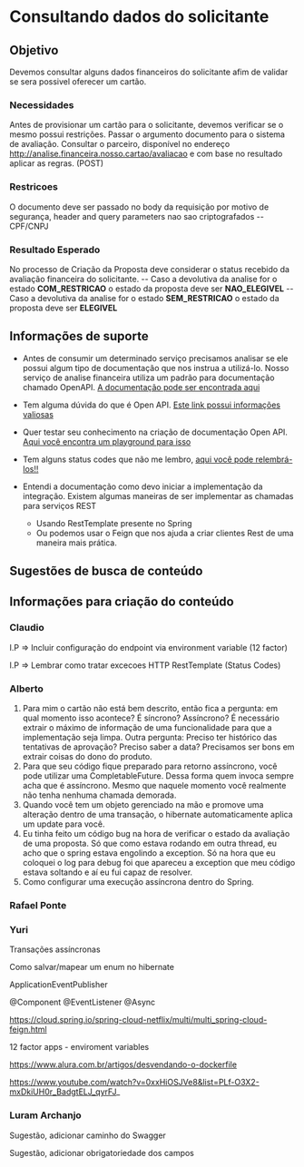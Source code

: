 # Consultando dados do solicitante

## Objetivo

Devemos consultar alguns dados financeiros do solicitante afim de validar se sera possivel oferecer um cartão.

### Necessidades

Antes de provisionar um cartão para o solicitante, devemos verificar se o mesmo possui restrições. Passar o argumento documento para o sistema de avaliação.
Consultar o parceiro, disponível no endereço http://analise.financeira.nosso.cartao/avaliacao e com base no resultado aplicar as regras. (POST)

### Restricoes

O documento deve ser passado no body da requisição por motivo de segurança, header and query parameters nao sao criptografados
-- CPF/CNPJ

### Resultado Esperado

No processo de Criação da Proposta deve considerar o status recebido da avaliação financeira do solicitante.
--  Caso a devolutiva da analise for o estado **COM_RESTRICAO** o estado da proposta deve ser **NAO_ELEGIVEL**
--  Caso a devolutiva da analise for o estado **SEM_RESTRICAO** o estado da proposta deve ser **ELEGIVEL**

## Informações de suporte

- Antes de consumir um determinado serviço precisamos analisar se ele possui algum tipo de documentação que nos instrua a utilizá-lo. Nosso serviço
de analise financeira utiliza um padrão para documentação chamado OpenAPI. [A documentação pode ser encontrada aqui](link)     

* Tem alguma dúvida do que é Open API. [Este link possui informações valiosas](http://spec.openapis.org/oas/v3.0.3)

* Quer testar seu conhecimento na criação de documentação Open API. [Aqui você encontra um playground para isso](https://editor.swagger.io/)

* Tem alguns status codes que não me lembro, [aqui você pode relembrá-los!!](../informacao_suporte/rest-status.md)

* Entendi a documentação como devo iniciar a implementação da integração. Existem algumas maneiras de ser implementar as chamadas para serviços REST
  * Usando RestTemplate presente no Spring
  * Ou podemos usar o Feign que nos ajuda a criar clientes Rest de uma maneira mais prática.   

## Sugestões de busca de conteúdo

## Informações para criação do conteúdo

### Claudio

I.P => Incluir configuração do endpoint via environment variable (12 factor)

I.P => Lembrar como tratar excecoes HTTP RestTemplate (Status Codes)

### Alberto

1. Para mim o cartão não está bem descrito, então fica a pergunta: 
   em qual momento isso acontece? É síncrono? Assíncrono? É necessário extrair o máximo de informação de uma funcionalidade para que a implementação seja limpa. Outra pergunta: Preciso ter histórico das tentativas de aprovação? Preciso saber a data? Precisamos ser bons em extrair coisas do dono do produto.
2. Para que seu código fique preparado para retorno assíncrono, você pode utilizar uma CompletableFuture. Dessa forma quem invoca sempre acha que é assíncrono. Mesmo que naquele momento você realmente não tenha nenhuma chamada demorada.
3. Quando você tem um objeto gerenciado na mão e promove uma alteração dentro de uma transação, o hibernate automaticamente aplica um update para você.
4. Eu tinha feito um código bug na hora de verificar o estado da avaliação de uma proposta. Só que como estava rodando em outra thread, eu acho que o spring estava engolindo a exception. Só na hora que eu coloquei o log para debug foi que apareceu a exception que meu código estava soltando e aí eu fui capaz de resolver.
5. Como configurar uma execução assíncrona dentro do Spring.

### Rafael Ponte

### Yuri

Transações assíncronas

Como salvar/mapear um enum no hibernate

ApplicationEventPublisher

@Component
@EventListener
@Async

https://cloud.spring.io/spring-cloud-netflix/multi/multi_spring-cloud-feign.html

12 factor apps - enviroment variables

https://www.alura.com.br/artigos/desvendando-o-dockerfile

https://www.youtube.com/watch?v=0xxHiOSJVe8&list=PLf-O3X2-mxDkiUH0r_BadgtELJ_qyrFJ_


### Luram Archanjo

Sugestão, adicionar caminho do Swagger

Sugestão, adicionar obrigatoriedade dos campos
